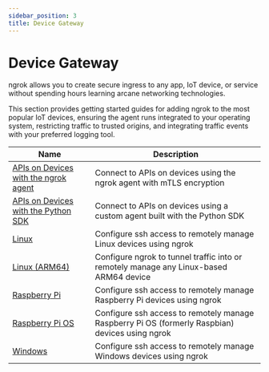 ```yaml
---
sidebar_position: 3
title: Device Gateway
---
```


# Device Gateway

ngrok allows you to create secure ingress to any app, IoT device, or service without spending hours learning arcane networking technologies.

This section provides getting started guides for adding ngrok to the most popular IoT devices, ensuring the agent runs integrated to your operating system, restricting traffic to trusted origins, and integrating traffic events with your preferred logging tool.

| Name                                                                 | Description                                                                                     |
| -------------------------------------------------------------------- | ----------------------------------------------------------------------------------------------- |
| [APIs on Devices with the ngrok agent](/guides/device-gateway/agent) | Connect to APIs on devices using the ngrok agent with mTLS encryption                           |
| [APIs on Devices with the Python SDK](/guides/device-gateway/sdk)    | Connect to APIs on devices using a custom agent built with the Python SDK                       |
| [Linux](/guides/device-gateway/linux)                                | Configure ssh access to remotely manage Linux devices using ngrok                               |
| [Linux (ARM64)](/guides/device-gateway/arm64)                        | Configure ngrok to tunnel traffic into or remotely manage any Linux-based ARM64 device          |
| [Raspberry Pi](/guides/device-gateway/raspberry-pi)                  | Configure ssh access to remotely manage Raspberry Pi devices using ngrok                        |
| [Raspberry Pi OS](/guides/device-gateway/raspbian)                   | Configure ssh access to remotely manage Raspberry Pi OS (formerly Raspbian) devices using ngrok |
| [Windows](/guides/device-gateway/windows)                            | Configure ssh access to remotely manage Windows devices using ngrok                             |
